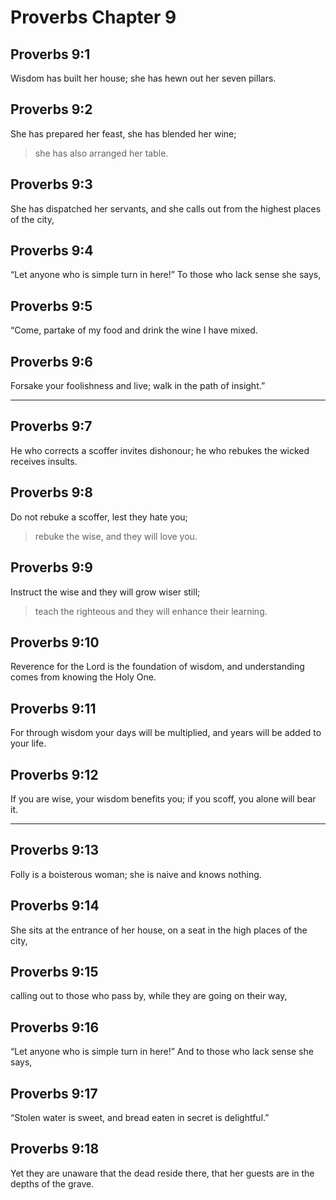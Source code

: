 # Proverbs Chapter 9

## Proverbs 9:1

Wisdom has built her house; she has hewn out her seven pillars.

## Proverbs 9:2

She has prepared her feast, she has blended her wine;

> she has also arranged her table.

## Proverbs 9:3

She has dispatched her servants, and she calls out from the highest places of the city,

## Proverbs 9:4

“Let anyone who is simple turn in here!” To those who lack sense she says,

## Proverbs 9:5

“Come, partake of my food and drink the wine I have mixed.

## Proverbs 9:6

Forsake your foolishness and live; walk in the path of insight.”

---

## Proverbs 9:7

He who corrects a scoffer invites dishonour; he who rebukes the wicked receives insults.

## Proverbs 9:8

Do not rebuke a scoffer, lest they hate you;

> rebuke the wise, and they will love you.

## Proverbs 9:9

Instruct the wise and they will grow wiser still;

> teach the righteous and they will enhance their learning.

## Proverbs 9:10

Reverence for the Lord is the foundation of wisdom, and understanding comes from knowing the Holy One.

## Proverbs 9:11

For through wisdom your days will be multiplied, and years will be added to your life.

## Proverbs 9:12

If you are wise, your wisdom benefits you; if you scoff, you alone will bear it.

---

## Proverbs 9:13

Folly is a boisterous woman; she is naive and knows nothing.

## Proverbs 9:14

She sits at the entrance of her house, on a seat in the high places of the city,

## Proverbs 9:15

calling out to those who pass by, while they are going on their way,

## Proverbs 9:16

“Let anyone who is simple turn in here!” And to those who lack sense she says,

## Proverbs 9:17

“Stolen water is sweet, and bread eaten in secret is delightful.”

## Proverbs 9:18

Yet they are unaware that the dead reside there, that her guests are in the depths of the grave.
